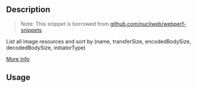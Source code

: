 ## Description

> Note: 
> This snippet is borrowed from [github.com/nucliweb/webperf-snippets](https://github.com/nucliweb/webperf-snippets/blob/main/README.md#image-info).

List all image resources and sort by (name, transferSize, encodedBodySize, decodedBodySize, initiatorType)

[More Info](https://developer.mozilla.org/en-US/docs/Web/API/PerformanceResourceTiming)

## Usage

